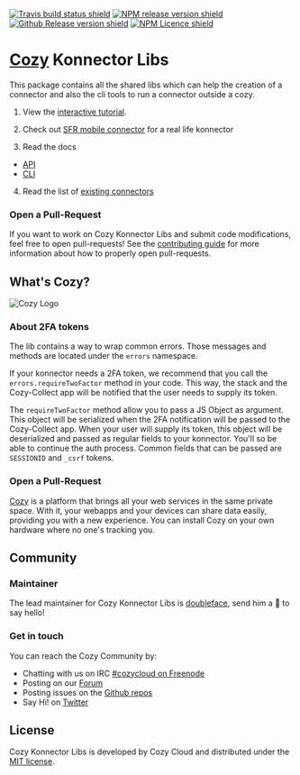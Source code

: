 [![Travis build status shield](https://img.shields.io/travis/cozy/cozy-konnector-libs/master.svg)](https://travis-ci.org/cozy/cozy-konnector-libs)
[![NPM release version shield](https://img.shields.io/npm/v/cozy-konnector-libs.svg)](https://www.npmjs.com/package/cozy-konnector-libs)
[![Github Release version shield](https://img.shields.io/github/tag/cozy/cozy-konnector-libs.svg)](https://github.com/cozy/cozy-konnector-libs/releases)
[![NPM Licence shield](https://img.shields.io/npm/l/cozy-konnector-libs.svg)](https://github.com/cozy/cozy-konnector-libs/blob/master/LICENSE)


[Cozy] Konnector Libs
=====================

This package contains all the shared libs which can help the creation of a connector and also the
cli tools to run a connector outside a cozy.

1. View the [interactive tutorial](https://tech.io/playgrounds/1482/cozy-connector-tutorial/save-cats).

2. Check out [SFR mobile connector](https://github.com/cozy/cozy-konnector-sfrmobile.git) for a real life konnector

3. Read the docs

  * [API](docs/api.md)
  * [CLI](docs/cli.md)

4. Read the list of [existing connectors](./konnectors.md)


### Open a Pull-Request

If you want to work on Cozy Konnector Libs and submit code modifications, feel free to open pull-requests! See the [contributing guide][contribute] for more information about how to properly open pull-requests.

What's Cozy?
------------

![Cozy Logo](https://cdn.rawgit.com/cozy/cozy-guidelines/master/templates/cozy_logo_small.svg)

### About 2FA tokens

The lib contains a way to wrap common errors. Those messages and methods are located under the `errors` namespace.

If your konnector needs a 2FA token, we recommend that you call the `errors.requireTwoFactor` method in your code. This way, the stack and the Cozy-Collect app will be notified that the user needs to supply its token.

The `requireTwoFactor` method allow you to pass a JS Object as argument. This object will be serialized when the 2FA notification will be passed to the Cozy-Collect app. When your user will supply its token, this object will be deserialized and passed as regular fields to your konnector. You'll so be able to continue the auth process. Common fields that can be passed are `SESSIONID` and `_csrf` tokens.


### Open a Pull-Request

[Cozy] is a platform that brings all your web services in the same private space.  With it, your webapps and your devices can share data easily, providing you with a new experience. You can install Cozy on your own hardware where no one's tracking you.


Community
---------

### Maintainer

The lead maintainer for Cozy Konnector Libs is [doubleface](https://github.com/doubleface), send him a :beers: to say hello!

### Get in touch

You can reach the Cozy Community by:

- Chatting with us on IRC [#cozycloud on Freenode][freenode]
- Posting on our [Forum][forum]
- Posting issues on the [Github repos][github]
- Say Hi! on [Twitter][twitter]


License
-------

Cozy Konnector Libs is developed by Cozy Cloud and distributed under the [MIT license][mit].


[cozy]: https://cozy.io "Cozy Cloud"
[mit]: LICENSE.md
[contribute]: CONTRIBUTING.md
[freenode]: http://webchat.freenode.net/?randomnick=1&channels=%23cozycloud&uio=d4
[forum]: https://forum.cozy.io/
[github]: https://github.com/cozy/
[twitter]: https://twitter.com/mycozycloud
